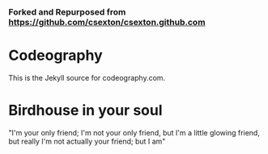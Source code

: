 ### Forked and Repurposed from https://github.com/csexton/csexton.github.com
# Codeography

This is the Jekyll source for codeography.com.

# Birdhouse in your soul

"I'm your only friend; I'm not your only friend, but I'm a little glowing friend, but really I'm not actually your friend; but I am"
